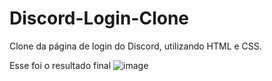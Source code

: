 # Discord-Login-Clone
 Clone da página de login do Discord, utilizando HTML e CSS.
 
 Esse foi o resultado final
![image](https://user-images.githubusercontent.com/68817384/164560593-68064606-2df6-4cbd-841f-3825924d0802.png)
